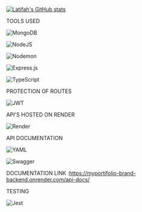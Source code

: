 [![Latifah's GitHub stats](https://github-readme-stats.vercel.app/api?username=Latiah&show_icons=true&theme=radical)](https://github.com/Latiah/brand-backend/github-readme-stats)


TOOLS USED

![MongoDB](https://img.shields.io/badge/MongoDB-%234ea94b.svg?style=for-the-badge&logo=mongodb&logoColor=white)

![NodeJS](https://img.shields.io/badge/node.js-6DA55F?style=for-the-badge&logo=node.js&logoColor=white)

![Nodemon](https://img.shields.io/badge/NODEMON-%23323330.svg?style=for-the-badge&logo=nodemon&logoColor=%BBDEAD)

![Express.js](https://img.shields.io/badge/express.js-%23404d59.svg?style=for-the-badge&logo=express&logoColor=%2361DAFB)

![TypeScript](https://img.shields.io/badge/typescript-%23007ACC.svg?style=for-the-badge&logo=typescript&logoColor=white)


PROTECTION OF ROUTES

![JWT](https://img.shields.io/badge/JWT-black?style=for-the-badge&logo=JSON%20web%20tokens)

API'S HOSTED ON RENDER

![Render](https://img.shields.io/badge/Render-%46E3B7.svg?style=for-the-badge&logo=render&logoColor=white)

API DOCUMENTATION

![YAML](https://img.shields.io/badge/yaml-%23ffffff.svg?style=for-the-badge&logo=yaml&logoColor=151515)

![Swagger](https://img.shields.io/badge/-Swagger-%23Clojure?style=for-the-badge&logo=swagger&logoColor=white)

DOCUMENTATION LINK :https://myportifolio-brand-backend.onrender.com/api-docs/

TESTING

![Jest](https://img.shields.io/badge/-jest-%23C21325?style=for-the-badge&logo=jest&logoColor=white)
